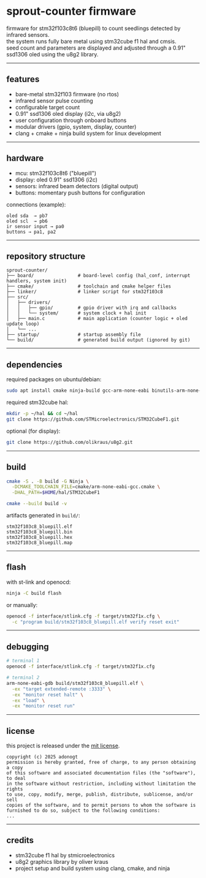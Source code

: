 # sprout-counter firmware

firmware for stm32f103c8t6 (bluepill) to count seedlings detected by infrared sensors.  
the system runs fully bare metal using stm32cube f1 hal and cmsis.  
seed count and parameters are displayed and adjusted through a 0.91" ssd1306 oled using the u8g2 library.

---

## features

- bare-metal stm32f103 firmware (no rtos)
- infrared sensor pulse counting
- configurable target count
- 0.91" ssd1306 oled display (i2c, via u8g2)
- user configuration through onboard buttons
- modular drivers (gpio, system, display, counter)
- clang + cmake + ninja build system for linux development

---

## hardware

- mcu: stm32f103c8t6 ("bluepill")
- display: oled 0.91" ssd1306 (i2c)
- sensors: infrared beam detectors (digital output)
- buttons: momentary push buttons for configuration

connections (example):
```
oled sda  → pb7  
oled scl  → pb6  
ir sensor input → pa0  
buttons → pa1, pa2  
```

---

## repository structure

```
sprout-counter/
├── board/                # board-level config (hal_conf, interrupt handlers, system init)
├── cmake/                # toolchain and cmake helper files
├── linker/               # linker script for stm32f103c8
├── src/
│   ├── drivers/
│   │   ├── gpio/         # gpio driver with irq and callbacks
│   │   └── system/       # system clock + hal init
│   ├── main.c            # main application (counter logic + oled update loop)
│   └── ...
├── startup/              # startup assembly file
└── build/                # generated build output (ignored by git)
```

---

## dependencies

required packages on ubuntu/debian:

```bash
sudo apt install cmake ninja-build gcc-arm-none-eabi binutils-arm-none-eabi openocd
```

required stm32cube hal:

```bash
mkdir -p ~/hal && cd ~/hal
git clone https://github.com/STMicroelectronics/STM32CubeF1.git
```

optional (for display):
```bash
git clone https://github.com/olikraus/u8g2.git
```

---

## build

```bash
cmake -S . -B build -G Ninja \
  -DCMAKE_TOOLCHAIN_FILE=cmake/arm-none-eabi-gcc.cmake \
  -DHAL_PATH=$HOME/hal/STM32CubeF1

cmake --build build -v
```

artifacts generated in `build/`:
```
stm32f103c8_bluepill.elf
stm32f103c8_bluepill.bin
stm32f103c8_bluepill.hex
stm32f103c8_bluepill.map
```

---

## flash

with st-link and openocd:

```bash
ninja -C build flash
```

or manually:

```bash
openocd -f interface/stlink.cfg -f target/stm32f1x.cfg \
  -c "program build/stm32f103c8_bluepill.elf verify reset exit"
```

---

## debugging

```bash
# terminal 1
openocd -f interface/stlink.cfg -f target/stm32f1x.cfg

# terminal 2
arm-none-eabi-gdb build/stm32f103c8_bluepill.elf \
  -ex "target extended-remote :3333" \
  -ex "monitor reset halt" \
  -ex "load" \
  -ex "monitor reset run"
```

---

## license

this project is released under the [mit license](LICENSE).

```
copyright (c) 2025 adonogt
permission is hereby granted, free of charge, to any person obtaining a copy
of this software and associated documentation files (the "software"), to deal
in the software without restriction, including without limitation the rights
to use, copy, modify, merge, publish, distribute, sublicense, and/or sell
copies of the software, and to permit persons to whom the software is
furnished to do so, subject to the following conditions:
...
```

---

## credits

- stm32cube f1 hal by stmicroelectronics  
- u8g2 graphics library by oliver kraus  
- project setup and build system using clang, cmake, and ninja

